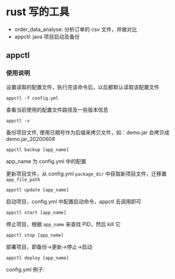 # rust 写的工具

- order_data_analyse: 分析订单的 csv 文件，并做对比
- appctl: java 项目启动及备份



## appctl

### 使用说明

设置读取的配置文件，执行完该命令后，以后都默认读取该配置文件
```shell script
appctl -f config.yml
```

查看当前使用的配置文件路径及一些版本信息
```shell script
appctl -v
```

备份项目文件, 使用日期号作为后缀来拷贝文件，如：demo.jar 会拷贝成 demo.jar_20200608
```shell script
appctl backup [app_name]
```
app_name 为 config.yml 中的配置

更新项目文件，从 config.yml `package_dir` 中获取新项目文件，迁移置 `app_file_path`
```shell script
appctl update [app_name]
```

启动项目，config.yml 中配置启动命令，appctl 去调用即可
```shell script
appctl start [app_name]
```

停止项目，根据 `app_name` 来查找 PID，然后 kill 它
```shell script
appctl stop [app_name]
```

部署项目，即备份->更新->停止->启动
```shell script
appctl deploy [app_name]
```

config.yml 例子:
```yaml

```